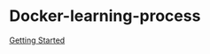 # Docker-learning-process

[Getting Started](https://github.com/roger7904/Docker-learning-process/tree/main/Getting%20Started)
